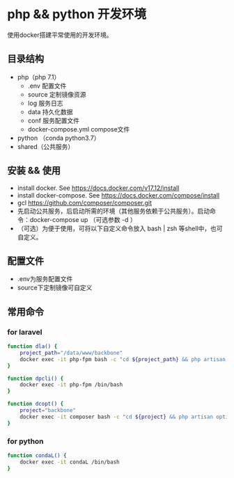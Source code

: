 php && python 开发环境
===========
使用docker搭建平常使用的开发环境。

## 目录结构
- php（php 7.1）
  - .env 配置文件
  - source 定制镜像资源
  - log 服务日志
  - data 持久化数据
  - conf 服务配置文件
  - docker-compose.yml compose文件
- python （conda python3.7）
- shared（公共服务）

## 安装 && 使用
- install docker. See https://docs.docker.com/v17.12/install
- install docker-compose. See https://docs.docker.com/compose/install
- gcl https://github.com/composer/composer.git
- 先启动公共服务，后启动所需的环境（其他服务依赖于公共服务）。启动命令：docker-compose up （可选参数 -d ）
- （可选）为便于使用，可将以下自定义命令放入 bash | zsh 等shell中，也可自定义。

## 配置文件
- .env为服务配置文件
- source下定制镜像可自定义

## 常用命令

### for laravel
```bash
function dla() {
    project_path="/data/www/backbone"
    docker exec -it php-fpm bash -c "cd ${project_path} && php artisan ${1}"
}

function dpcli() {
    docker exec -it php-fpm /bin/bash
}

function dcopt() {
    project="backbone"
    docker exec -it composer bash -c "cd ${project} && php artisan optimize"
}
```
### for python
```bash
function condaL() {
    docker exec -it condaL /bin/bash
}
```
